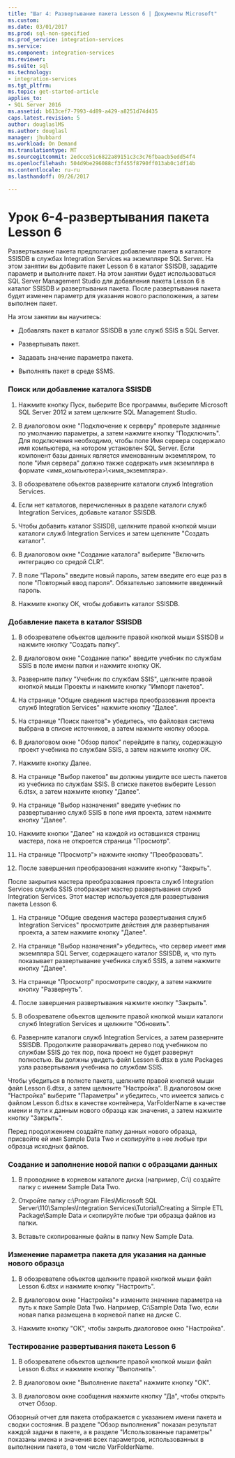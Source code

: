 ```yaml
---
title: "Шаг 4: Развертывание пакета Lesson 6 | Документы Microsoft"
ms.custom: 
ms.date: 03/01/2017
ms.prod: sql-non-specified
ms.prod_service: integration-services
ms.service: 
ms.component: integration-services
ms.reviewer: 
ms.suite: sql
ms.technology:
- integration-services
ms.tgt_pltfrm: 
ms.topic: get-started-article
applies_to:
- SQL Server 2016
ms.assetid: b613cef7-7993-4d89-a429-a8251d74d435
caps.latest.revision: 5
author: douglaslMS
ms.author: douglasl
manager: jhubbard
ms.workload: On Demand
ms.translationtype: MT
ms.sourcegitcommit: 2edcce51c6822a89151c3c3c76fbaacb5edd54f4
ms.openlocfilehash: 504d9be296088cf3f455f8790ff013ab0c1df14b
ms.contentlocale: ru-ru
ms.lasthandoff: 09/26/2017

---
```

# <a name="lesson-6-4---deploying-the-lesson-6-package"></a>Урок 6-4-развертывания пакета Lesson 6
Развертывание пакета предполагает добавление пакета в каталоге SSISDB в службах Integration Services на экземпляре SQL Server. На этом занятии вы добавите пакет Lesson 6 в каталог SSISDB, зададите параметр и выполните пакет. На этом занятии будет использоваться SQL Server Management Studio для добавления пакета Lesson 6 в каталог SSISDB и развертывания пакета. После развертывания пакета будет изменен параметр для указания нового расположения, а затем выполнен пакет.  
  
На этом занятии вы научитесь:  
  
-   Добавлять пакет в каталог SSISDB в узле служб SSIS в SQL Server.  
  
-   Развертывать пакет.  
  
-   Задавать значение параметра пакета.  
  
-   Выполнять пакет в среде SSMS.  
  
### <a name="to-locate-or-add-the-the-ssisdb-catalog"></a>Поиск или добавление каталога SSISDB  
  
1.  Нажмите кнопку Пуск, выберите Все программы, выберите Microsoft SQL Server 2012 и затем щелкните SQL Management Studio.  
  
2.  В диалоговом окне "Подключение к серверу" проверьте заданные по умолчанию параметры, а затем нажмите кнопку "Подключить". Для подключения необходимо, чтобы поле Имя сервера содержало имя компьютера, на котором установлен SQL Server. Если компонент базы данных является именованным экземпляром, то поле "Имя сервера" должно также содержать имя экземпляра в формате <имя_компьютера>\\<имя_экземпляра>.  
  
3.  В обозревателе объектов разверните каталоги служб Integration Services.  
  
4.  Если нет каталогов, перечисленных в разделе каталоги служб Integration Services, добавьте каталог SSISDB.  
  
5.  Чтобы добавить каталог SSISDB, щелкните правой кнопкой мыши каталоги служб Integration Services и затем щелкните "Создать каталог".  
  
6.  В диалоговом окне "Создание каталога" выберите "Включить интеграцию со средой CLR".  
  
7.  В поле "Пароль" введите новый пароль, затем введите его еще раз в поле "Повторный ввод пароля". Обязательно запомните введенный пароль.  
  
8.  Нажмите кнопку ОК, чтобы добавить каталог SSISDB.  
  
### <a name="to-add-the-package-to-the-ssisdb-catalog"></a>Добавление пакета в каталог SSISDB  
  
1.  В обозревателе объектов щелкните правой кнопкой мыши SSISDB и нажмите кнопку "Создать папку".  
  
2.  В диалоговом окне "Создание папки" введите учебник по службам SSIS в поле имени папки и нажмите кнопку ОК.  
  
3.  Разверните папку "Учебник по службам SSIS", щелкните правой кнопкой мыши Проекты и нажмите кнопку "Импорт пакетов".  
  
4.  На странице "Общие сведения мастера преобразования проекта служб Integration Services" нажмите кнопку "Далее".  
  
5.  На странице "Поиск пакетов"» убедитесь, что файловая система выбрана в списке источников, а затем нажмите кнопку обзора.  
  
6.  В диалоговом окне "Обзор папок" перейдите в папку, содержащую проект учебника по службам SSIS, а затем нажмите кнопку ОК.  
  
7.  Нажмите кнопку Далее.  
  
8.  На странице "Выбор пакетов" вы должны увидите все шесть пакетов из учебника по службам SSIS. В списке пакетов выберите Lesson 6.dtsx, а затем нажмите кнопку "Далее".  
  
9. На странице "Выбор назначения" введите учебник по развертыванию служб SSIS в поле имя проекта, затем нажмите кнопку "Далее".  
  
10. Нажмите кнопки "Далее" на каждой из оставшихся страниц мастера, пока не откроется страница "Просмотр".  
  
11. На странице "Просмотр"» нажмите кнопку "Преобразовать".  
  
12. После завершения преобразования нажмите кнопку "Закрыть".  
  
После закрытия мастера преобразования проекта служб Integration Services служба SSIS отображает мастер развертывания служб Integration Services. Этот мастер используется для развертывания пакета Lesson 6.  
  
1.  На странице "Общие сведения мастера развертывания служб Integration Services" просмотрите действия для развертывания проекта, а затем нажмите кнопку "Далее".  
  
2.  На странице "Выбор назначения"» убедитесь, что сервер имеет имя экземпляра SQL Server, содержащего каталог SSISDB, и, что путь показывает развертывание учебника служб SSIS, а затем нажмите кнопку "Далее".  
  
3.  На странице "Просмотр" просмотрите сводку, а затем нажмите кнопку "Развернуть".  
  
4.  После завершения развертывания нажмите кнопку "Закрыть".  
  
5.  В обозревателе объектов щелкните правой кнопкой мыши каталоги служб Integration Services и щелкните "Обновить".  
  
6.  Разверните каталоги служб Integration Services, а затем разверните SSISDB. Продолжите разворачивать дерево под учебником по службам SSIS до тех пор, пока проект не будет развернут полностью. Вы должны увидеть файл Lesson 6.dtsx в узле Packages узла развертывания учебника по службам SSIS.  
  
Чтобы убедиться в полноте пакета, щелкните правой кнопкой мыши файл Lesson 6.dtsx, а затем щелкните "Настройка". В диалоговом окне "Настройка" выберите "Параметры" и убедитесь, что имеется запись с файлом Lesson 6.dtsx в качестве контейнера, VarFolderName в качестве имени и пути к данным нового образца как значения, а затем нажмите кнопку "Закрыть".  
  
Перед продолжением создайте папку данных нового образца, присвойте ей имя Sample Data Two и скопируйте в нее любые три образца исходных файлов.  
  
### <a name="to-create-and-populate-a-new-sample-data-folder"></a>Создание и заполнение новой папки с образцами данных  
  
1.  В проводнике в корневом каталоге диска (например, C:\\) создайте папку с именем Sample Data Two.  
  
2.  Откройте папку c:\Program Files\Microsoft SQL Server\110\Samples\Integration Services\Tutorial\Creating a Simple ETL Package\Sample Data и скопируйте любые три образца файлов из папки.  
  
3.  Вставьте скопированные файлы в папку New Sample Data.  
  
### <a name="to-change-the-package-parameter-to-point-to-the-new-sample-data"></a>Изменение параметра пакета для указания на данные нового образца  
  
1.  В обозревателе объектов щелкните правой кнопкой мыши файл Lesson 6.dtsx и нажмите кнопку "Настроить".  
  
2.  В диалоговом окне "Настройка"» измените значение параметра на путь к паке Sample Data Two. Например, C:\Sample Data Two, если новая папка размещена в корневой папке на диске C.  
  
3.  Нажмите кнопку "OК", чтобы закрыть диалоговое окно "Настройка".  
  
### <a name="to-test-the-lesson-6-package-deployment"></a>Тестирование развертывания пакета Lesson 6  
  
1.  В обозревателе объектов щелкните правой кнопкой мыши файл Lesson 6.dtsx и нажмите кнопку "Выполнить".  
  
2.  В диалоговом окне "Выполнение пакета" нажмите кнопку "ОК".  
  
3.  В диалоговом окне сообщения нажмите кнопку "Да", чтобы открыть отчет Обзор.  
  
Обзорный отчет для пакета отображается с указанием имени пакета и сводки состояния. В разделе "Обзор выполнения" показан результат каждой задачи в пакете, а в разделе "Использованные параметры" показаны имена и значения всех параметров, использованных в выполнении пакета, в том числе VarFolderName.  
  
  
  


